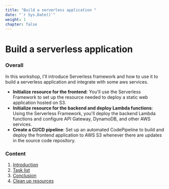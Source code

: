 ```yaml
---
title: "Build a serverless application "
date: "`r Sys.Date()`"
weight: 1
chapter: false
---
```


# Build a serverless application

### Overall

In this workshop, I'll introduce Serverless framework and how to use it to build a serverless application and integrate with some aws services.

- **Initialize resource for the frontend**: You'll use the Serverless Framework to set up the resource needed to deploy a static web application hosted on S3.
- **Initialize resource for the backend and deploy Lambda functions**: Using the Serverless Framework, you'll deploy the backend Lambda functions and configure API Gateway, DynamoDB, and other AWS services.
- **Create a CI/CD pipeline**: Set up an automated CodePipeline to build and deploy the frontend application to AWS S3 whenever there are updates in the source code repository.

### Content

1.  [Introduction ](1-introduce/)
2.  [Task list](2-Tasklist/)
3.  [Conclusion](3-conclusion/)
4.  [Clean up resources](4-cleanup/)
